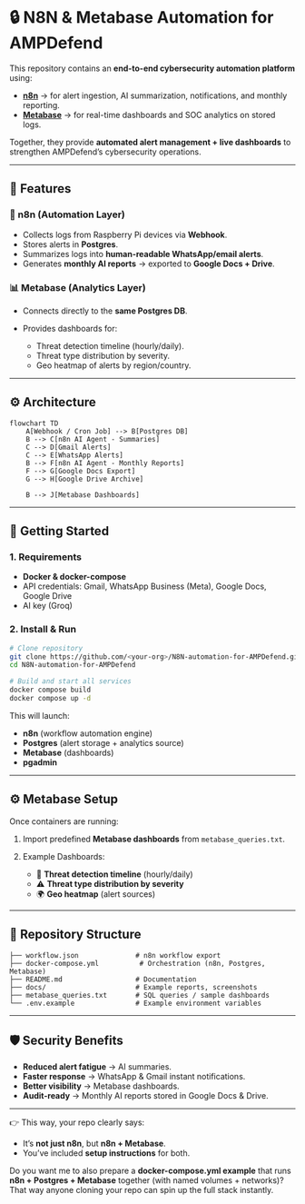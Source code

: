 
# 🔒 N8N & Metabase Automation for AMPDefend

This repository contains an **end-to-end cybersecurity automation platform** using:

* **[n8n](https://n8n.io)** → for alert ingestion, AI summarization, notifications, and monthly reporting.
* **[Metabase](https://www.metabase.com/)** → for real-time dashboards and SOC analytics on stored logs.

Together, they provide **automated alert management + live dashboards** to strengthen AMPDefend’s cybersecurity operations.

---

## 📌 Features

### 🚨 n8n (Automation Layer)

* Collects logs from Raspberry Pi devices via **Webhook**.
* Stores alerts in **Postgres**.
* Summarizes logs into **human-readable WhatsApp/email alerts**.
* Generates **monthly AI reports** → exported to **Google Docs + Drive**.

### 📊 Metabase (Analytics Layer)

* Connects directly to the **same Postgres DB**.
* Provides dashboards for:

  * Threat detection timeline (hourly/daily).
  * Threat type distribution by severity.
  * Geo heatmap of alerts by region/country.
 
---

## ⚙️ Architecture

```mermaid
flowchart TD
    A[Webhook / Cron Job] --> B[Postgres DB]
    B --> C[n8n AI Agent - Summaries]
    C --> D[Gmail Alerts]
    C --> E[WhatsApp Alerts]
    B --> F[n8n AI Agent - Monthly Reports]
    F --> G[Google Docs Export]
    G --> H[Google Drive Archive]
 
    B --> J[Metabase Dashboards]
```

---

## 🚀 Getting Started

### 1. Requirements

* **Docker & docker-compose**
* API credentials: Gmail, WhatsApp Business (Meta), Google Docs, Google Drive
* AI key (Groq)

### 2. Install & Run

```bash
# Clone repository
git clone https://github.com/<your-org>/N8N-automation-for-AMPDefend.git
cd N8N-automation-for-AMPDefend

# Build and start all services
docker compose build
docker compose up -d
```

This will launch:

* **n8n** (workflow automation engine)
* **Postgres** (alert storage + analytics source)
* **Metabase** (dashboards)
*  **pgadmin** 

---

## ⚙️ Metabase Setup

Once containers are running:

1. Import predefined **Metabase dashboards** from `metabase_queries.txt`.

2. Example Dashboards:

   * 📆 **Threat detection timeline** (hourly/daily)
   * ⚠️ **Threat type distribution by severity**
   * 🌍 **Geo heatmap** (alert sources)
  
---

## 📂 Repository Structure

```
├── workflow.json              # n8n workflow export
├── docker-compose.yml          # Orchestration (n8n, Postgres, Metabase)
├── README.md                  # Documentation
├── docs/                      # Example reports, screenshots
├── metabase_queries.txt       # SQL queries / sample dashboards
└── .env.example               # Example environment variables
```

---

## 🛡️ Security Benefits

* **Reduced alert fatigue** → AI summaries.
* **Faster response** → WhatsApp & Gmail instant notifications.
* **Better visibility** → Metabase dashboards.
* **Audit-ready** → Monthly AI reports stored in Google Docs & Drive.

---

👉 This way, your repo clearly says:

* It’s **not just n8n**, but **n8n + Metabase**.
* You’ve included **setup instructions** for both.

Do you want me to also prepare a **docker-compose.yml example** that runs **n8n + Postgres + Metabase** together (with named volumes + networks)? That way anyone cloning your repo can spin up the full stack instantly.
